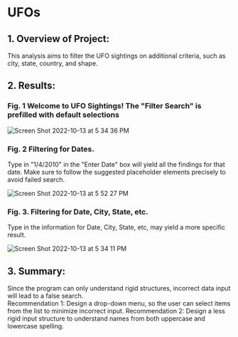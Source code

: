 # UFOs

## 1. Overview of Project:
This analysis aims to filter the UFO sightings on additional criteria, such as city, state, country, and shape. 

## 2. Results:

### Fig. 1 Welcome to UFO Sightings!  The "Filter Search" is prefilled with default selections

![Screen Shot 2022-10-13 at 5 34 36 PM](https://user-images.githubusercontent.com/108419097/195716300-17238d08-cc1e-4ce0-9830-922ffc61e857.png)

### Fig. 2 Filtering for Dates. 

Type in "1/4/2010" in the "Enter Date" box will yield all the findings for that date. Make sure to follow the suggested placeholder elements precisely to avoid failed search. 

![Screen Shot 2022-10-13 at 5 52 27 PM](https://user-images.githubusercontent.com/108419097/195717955-422421e2-b202-4913-88c2-22e5d7557008.png)

### Fig. 3.  Filtering for Date, City, State, etc.

Type in the information for Date, City, State, etc, may yield a more specific result.  

![Screen Shot 2022-10-13 at 5 34 11 PM](https://user-images.githubusercontent.com/108419097/195717482-1116d260-5cf8-4750-90f7-eecded463d1a.png)


## 3. Summary:

Since the program can only understand rigid structures,  incorrect data input will lead to a false search.  
Recommendation 1: 
Design a drop-down menu, so the user can select items from the list to minimize incorrect input.
Recommendation 2:
Design a less rigid input structure to understand names from both uppercase and lowercase spelling. 
